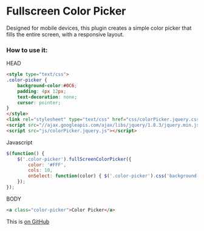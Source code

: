 # Fullscreen Color Picker

Designed for mobile devices, this plugin creates a simple color picker that fills the entire screen, with a responsive layout. 

### How to use it:

HEAD
```html
<style type="text/css">
.color-picker {
	background-color:#0C6;
	padding: 4px 12px;
	text-decoration: none;
	cursor: pointer;
}
</style>
<link rel="stylesheet" type="text/css" href="css/colorPicker.jquery.css">
<script src="//ajax.googleapis.com/ajax/libs/jquery/1.8.3/jquery.min.js"></script>
<script src="js/colorPicker.jquery.js"></script>
```
Javascript
```javascript
$(function() {
	$('.color-picker').fullScreenColorPicker({
		color: '#FFF',
		cols: 10,
		onSelect: function(color) { $('.color-picker').css('background-color', color); }
	});
});
```
BODY
```html
<a class="color-picker">Color Picker</a>
```
This is [on GitHub](https://github.com/caugbr/fullscreen-color-picker)